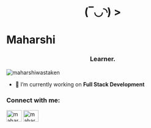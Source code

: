 <h1 align="center">(‾◡◝) ><br><h1 aligh="center">Maharshi</h1>
<h3 align="center">Learner.</h3>

<p align="left"> <img src="https://komarev.com/ghpvc/?username=maharshiwastaken&label=Profile%20views&color=0e75b6&style=flat" alt="maharshiwastaken" /> </p>

- 🔭 I’m currently working on **Full Stack Development**

<h3 align="left">Connect with me:</h3>
<p align="left">
<a href="https://twitter.com/maharshikattel" target="blank"><img align="center" src="https://raw.githubusercontent.com/rahuldkjain/github-profile-readme-generator/master/src/images/icons/Social/twitter.svg" alt="maharshikattel" height="30" width="40" /></a>
<a href="https://linkedin.com/in/maharshi-kattel-2772a5293" target="blank"><img align="center" src="https://raw.githubusercontent.com/rahuldkjain/github-profile-readme-generator/master/src/images/icons/Social/linked-in-alt.svg" alt="maharshi-kattel-2772a5293" height="30" width="40" /></a>
</p>
